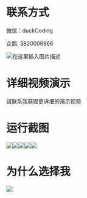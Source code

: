 # 联系方式

微信：duckCoding

企鹅: 3820006966

![在这里插入图片描述](http://upload.cxycsx.vip/91ab4bcb4f2c4c6db86365bb6d6e9c62.jpeg)

# 详细视频演示

请联系我获取更详细的演示视频

# 运行截图

![](http://www.bysj52.com/uploadfile/ueditor/image/202306/%E6%AF%95%E8%AE%BEspringboot160%E7%A4%BE%E5%8C%BA%E6%99%BA%E6%85%A7%E5%85%BB%E8%80%81%E7%9B%91%E6%8A%A4%E7%AE%A1%E7%90%86%E5%B9%B3%E5%8F%B0%E6%AF%95%E4%B8%9A%E8%AE%BE%E8%AE%A1/5.png)![](http://www.bysj52.com/uploadfile/ueditor/image/202306/%E6%AF%95%E8%AE%BEspringboot160%E7%A4%BE%E5%8C%BA%E6%99%BA%E6%85%A7%E5%85%BB%E8%80%81%E7%9B%91%E6%8A%A4%E7%AE%A1%E7%90%86%E5%B9%B3%E5%8F%B0%E6%AF%95%E4%B8%9A%E8%AE%BE%E8%AE%A1/4.png)![](http://www.bysj52.com/uploadfile/ueditor/image/202306/%E6%AF%95%E8%AE%BEspringboot160%E7%A4%BE%E5%8C%BA%E6%99%BA%E6%85%A7%E5%85%BB%E8%80%81%E7%9B%91%E6%8A%A4%E7%AE%A1%E7%90%86%E5%B9%B3%E5%8F%B0%E6%AF%95%E4%B8%9A%E8%AE%BE%E8%AE%A1/3.png)![](http://www.bysj52.com/uploadfile/ueditor/image/202306/%E6%AF%95%E8%AE%BEspringboot160%E7%A4%BE%E5%8C%BA%E6%99%BA%E6%85%A7%E5%85%BB%E8%80%81%E7%9B%91%E6%8A%A4%E7%AE%A1%E7%90%86%E5%B9%B3%E5%8F%B0%E6%AF%95%E4%B8%9A%E8%AE%BE%E8%AE%A1/2.png)![](http://www.bysj52.com/uploadfile/ueditor/image/202306/%E6%AF%95%E8%AE%BEspringboot160%E7%A4%BE%E5%8C%BA%E6%99%BA%E6%85%A7%E5%85%BB%E8%80%81%E7%9B%91%E6%8A%A4%E7%AE%A1%E7%90%86%E5%B9%B3%E5%8F%B0%E6%AF%95%E4%B8%9A%E8%AE%BE%E8%AE%A1/1.png)

# 为什么选择我

![](http://upload.cxycsx.vip/%E7%A8%8B%E5%BA%8F%E8%AE%BE%E8%AE%A1.png)

